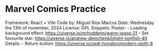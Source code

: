 # Marvel Comics Practice
Framework: React + Vite
Code by: Miguel Ríos Marcos
Date: Wednesday the 13th of november, 2024
License: GPL
Snippets:
    Poster: 
        - Loading background effect: https://uiverse.io/mrhyddenn/warm-wasp-21
        - Set favourite star: https://uiverse.io/andrew-demchenk0/light-lionfish-40
    Details:
        - Return button: https://uiverse.io/Jedi-hongbin/modern-sloth-8